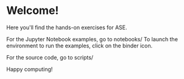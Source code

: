 # Welcome! 

Here you'll find the hands-on exercises for ASE. 

For the Jupyter Notebook examples, go to notebooks/
To launch the environment to run the examples, click on the binder icon. 

For the source code, go to scripts/

Happy computing! 